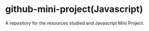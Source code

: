 # github-mini-project(Javascript)
A repository for the resources studied and Javascript Mini Project.
